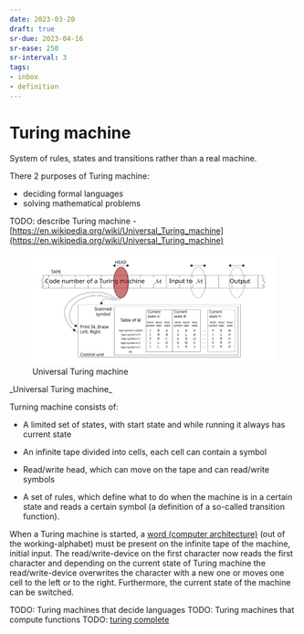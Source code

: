 ```yaml
---
date: 2023-03-20
draft: true
sr-due: 2023-04-16
sr-ease: 250
sr-interval: 3
tags:
- inbox
- definition
---
```


# Turing machine

System of rules, states and transitions rather than a real machine.

There 2 purposes of Turing machine:


- deciding formal languages
- solving mathematical problems

TODO: describe Turing machine -
[https://en.wikipedia.org/wiki/Universal_Turing_machine](https://en.wikipedia.org/wiki/Universal_Turing_machine)
<figure>
  <img src="img/Universal_Turing_machine.svg" width="" alt="Universal Turing machine" title="Universal Turing machine" />
  <figcaption>Universal Turing machine</figcaption>
</figure>
 _Universal
Turing machine_

Turning machine consists of:


- A limited set of states, with start state and while running it always has
  current state

- An infinite tape divided into cells, each cell can contain a symbol
- Read/write head, which can move on the tape and can read/write symbols
- A set of rules, which define what to do when the machine is in a certain state
  and reads a certain symbol (a definition of a so-called transition function).

When a Turing machine is started, a
[word (computer architecture)](./word%20%28computer%20architecture%29.md) (out of the working-alphabet) must
be present on the infinite tape of the machine, initial input. The
read/write-device on the first character now reads the first character and
depending on the current state of Turing machine the read/write-device
overwrites the character with a new one or moves one cell to the left or to the
right. Furthermore, the current state of the machine can be switched.

TODO: Turing machines that decide languages TODO: Turing machines that compute
functions TODO: [turing complete](./turing%20complete.md)
